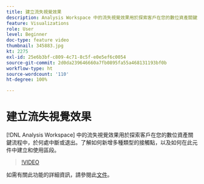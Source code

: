 ```yaml
---
title: 建立流失視覺效果
description: Analysis Workspace 中的流失視覺效果用於探索客戶在您的數位資產關鍵流程中，於何處中斷或退出。了解如何新增多種類型的接觸點，以及如何在此元件中建立和使用區段。
feature: Visualizations
role: User
level: Beginner
doc-type: feature video
thumbnail: 345883.jpg
kt: 2275
exl-id: 25e6b3bf-c809-4c71-8c5f-e0e5ef6c0054
source-git-commit: 2d0da239646660a7fb0895fa55a468131193bf0b
workflow-type: ht
source-wordcount: '110'
ht-degree: 100%

---
```


# 建立流失視覺效果

[!DNL Analysis Workspace] 中的流失視覺效果用於探索客戶在您的數位資產關鍵流程中，於何處中斷或退出。了解如何新增多種類型的接觸點，以及如何在此元件中建立和使用區段。

>[!VIDEO](https://video.tv.adobe.com/v/345883/?quality=12)

如需有關此功能的詳細資訊，請參閱此[文件](https://experienceleague.adobe.com/docs/analytics/analyze/analysis-workspace/visualizations/fallout/fallout-flow.html?lang=zh-Hant)。
